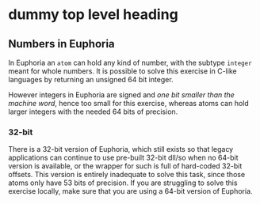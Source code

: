 # dummy top level heading

## Numbers in Euphoria

In Euphoria an `atom` can hold any kind of number, with the subtype `integer` meant for whole numbers.
It is possible to solve this exercise in C-like languages by returning an unsigned 64 bit integer.

However integers in Euphoria are signed and _one bit smaller than the machine word_, hence too small for this exercise, whereas atoms can hold larger integers with the needed 64 bits of precision.

### 32-bit

There is a 32-bit version of Euphoria, which still exists so that legacy applications can continue to use pre-built 32-bit dll/so when no 64-bit version is available, or the wrapper for such is full of hard-coded 32-bit offsets.
This version is entirely inadequate to solve this task, since those atoms only have 53 bits of precision.
If you are struggling to solve this exercise locally, make sure that you are using a 64-bit version of Euphoria.
